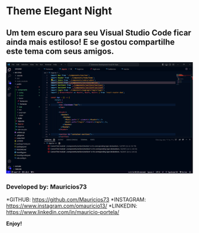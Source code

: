 # Theme Elegant Night

## Um tem escuro para seu Visual Studio Code ficar ainda mais estiloso! E se gostou compartilhe este tema com seus amigos.

![Theme Elegant Night](https://github.com/Mauricios73/Moon/blob/Moon/vscode.png?raw=true)

### Developed by: Mauricios73

*GITHUB: https://github.com/Mauricios73
*INSTAGRAM: https://www.instagram.com/omauricio13/
*LINKEDIN: https://www.linkedin.com/in/mauricio-portela/

**Enjoy!**
